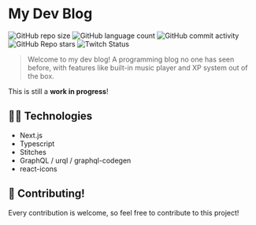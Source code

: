 # My Dev Blog

<p>
  <img alt="GitHub repo size" src="https://img.shields.io/github/repo-size/gustavo-zsilva/my-blog">
  <img alt="GitHub language count" src="https://img.shields.io/github/languages/count/gustavo-zsilva/my-blog">
  <img alt="GitHub commit activity" src="https://img.shields.io/github/commit-activity/m/gustavo-zsilva/my-blog">
  <img alt="GitHub Repo stars" src="https://img.shields.io/github/stars/gustavo-zsilva/my-blog?style=social">
  <img alt="Twitch Status" src="https://img.shields.io/twitch/status/admpoggers?style=social">
</p>

> Welcome to my dev blog! A programming blog no one has seen before, with features like built-in music player and XP system out of the box.

This is still a **work in progress**!

## 👨‍💻 Technologies

- Next.js
- Typescript
- Stitches
- GraphQL / urql / graphql-codegen
- react-icons

## 🌟 Contributing!

Every contribution is welcome, so feel free to contribute to this project!
